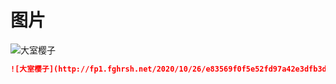 # 图片

![大室樱子](http://fp1.fghrsh.net/2020/10/26/e83569f0f5e52fd97a42e3dfb3dd1ba8.jpg "大室樱子")

``` markdown
![大室樱子](http://fp1.fghrsh.net/2020/10/26/e83569f0f5e52fd97a42e3dfb3dd1ba8.jpg "大室樱子")
```

